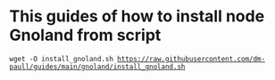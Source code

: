 <h1>This guides of how to install node Gnoland from script</h1>


<code>wget -O install_gnoland.sh https://raw.githubusercontent.com/dm-paull/guides/main/gnoland/install_gnoland.sh</code>
